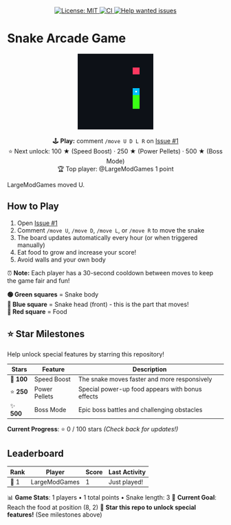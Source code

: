<p align="center">
  <a href="https://github.com/LargeModGames/LargeModGames">
    <img src="https://img.shields.io/badge/license-MIT-blue.svg" alt="License: MIT"/>
    <img src="https://img.shields.io/github/actions/workflow/status/LargeModGames/LargeModGames/.github/workflows/arcade.yml" alt="CI"/>
    <img src="https://img.shields.io/github/issues/LargeModGames/LargeModGames?label=Help%20wanted" alt="Help wanted issues"/>
  </a>
</p>

# Snake Arcade Game

<!-- SNAKE-BOARD-START -->
<p align="center">
  <img src="snake-board-1749728680727.png?raw=true" width="176" alt="Snake game board"/>
</p>
<p align="center">
  🕹️ <strong>Play:</strong> comment <code>/move U D L R</code> on <a href="../../issues/1">Issue #1</a><br>
  ⭐ Next unlock: 100 ★ (Speed Boost) · 250 ★ (Power Pellets) · 500 ★ (Boss Mode)<br>
  🏆 Top player: @LargeModGames 1 point
</p>

LargeModGames moved U.
<!-- SNAKE-BOARD-END -->

## How to Play

1. Open [Issue #1](../../issues/1)
2. Comment `/move U`, `/move D`, `/move L`, or `/move R` to move the snake
3. The board updates automatically every hour (or when triggered manually)
4. Eat food to grow and increase your score!
5. Avoid walls and your own body

⏰ **Note:** Each player has a 30-second cooldown between moves to keep the game fair and fun!

**🟢 Green squares** = Snake body  
**🔵 Blue square** = Snake head (front) - this is the part that moves!  
**🔴 Red square** = Food

## ⭐ Star Milestones

Help unlock special features by starring this repository!

| Stars | Feature | Description |
|-------|---------|-------------|
| 🌟 **100** | Speed Boost | The snake moves faster and more responsively |
| ⭐ **250** | Power Pellets | Special power-up food appears with bonus effects |
| ✨ **500** | Boss Mode | Epic boss battles and challenging obstacles |

**Current Progress**: ⭐ 0 / 100 stars *(Check back for updates!)*

## Leaderboard

| Rank | Player | Score | Last Activity |
|------|--------|-------|---------------|
| 🥇 1 | LargeModGames | 1 | Just played! |

📊 **Game Stats**: 1 players • 1 total points • Snake length: 3
🎯 **Current Goal**: Reach the food at position (8, 2)
🌟 **Star this repo to unlock special features!** (See milestones above)
